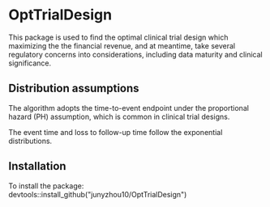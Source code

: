 # OptTrialDesign
This package is used to find the optimal clinical trial design which maximizing the the financial revenue, and at meantime, take several regulatory concerns into considerations, including data maturity and clinical significance. 

## Distribution assumptions
The algorithm adopts the time-to-event endpoint under the proportional hazard (PH) assumption, which is common in clinical trial designs.

The event time and loss to follow-up time follow the exponential distributions.

## Installation
To install the package: devtools::install_github("junyzhou10/OptTrialDesign")
